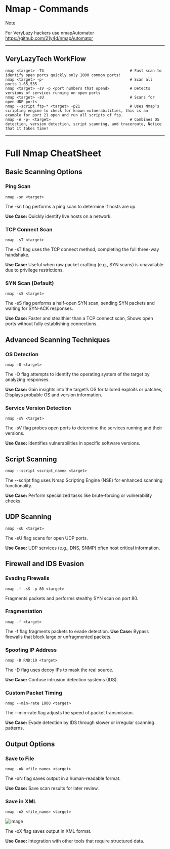 # Nmap - Commands

> [!NOTE]
> For VeryLazy hackers use nmapAutomator
> https://github.com/21y4d/nmapAutomator

---------------------------------------------------------------------

## VeryLazyTech WorkFlow
```
nmap <target> -T4                                      # Fast scan to identify open ports quickly only 1000 common ports!
nmap <target> -p-                                      # Scan all ports 1-65,535
nmap <target> -sV -p <port numbers that opend>         # Detects versions of services running on open ports
nmap <target> -sU                                      # Scans for open UDP ports
nmap --script ftp-* <target> -p21                      # Uses Nmap’s scripting engine to check for known vulnerabilities, this is an example for port 21 open and run all scripts of ftp.
nmap -A -p- <target>                                   # Combines OS detection, version detection, script scanning, and traceroute, Notice that it takes time!
```
------------------------------------------------------------------------

# Full Nmap CheatSheet

## Basic Scanning Options

### Ping Scan

```
nmap -sn <target>
```

The -sn flag performs a ping scan to determine if hosts are up.

**Use Case:** Quickly identify live hosts on a network.


### TCP Connect Scan

```
nmap -sT <target>
```

The -sT flag uses the TCP connect method, completing the full three-way handshake.

**Use Case:** Useful when raw packet crafting (e.g., SYN scans) is unavailable due to privilege restrictions.


### SYN Scan (Default)

```
nmap -sS <target>
```

The -sS flag performs a half-open SYN scan, sending SYN packets and waiting for SYN-ACK responses.

**Use Case:** Faster and stealthier than a TCP connect scan, Shows open ports without fully establishing connections.


## Advanced Scanning Techniques

### OS Detection

```
nmap -O <target>
```

The -O flag attempts to identify the operating system of the target by analyzing responses.

**Use Case:** Gain insights into the target’s OS for tailored exploits or patches, Displays probable OS and version information.


### Service Version Detection

```
nmap -sV <target>
```

The -sV flag probes open ports to determine the services running and their versions.

**Use Case:** Identifies vulnerabilities in specific software versions.


## Script Scanning

```
nmap --script <script_name> <target>
```

The --script flag uses Nmap Scripting Engine (NSE) for enhanced scanning functionality.

**Use Case:** Perform specialized tasks like brute-forcing or vulnerability checks.


## UDP Scanning

```
nmap -sU <target>
```

The -sU flag scans for open UDP ports.

**Use Case:** UDP services (e.g., DNS, SNMP) often host critical information.



## Firewall and IDS Evasion

### Evading Firewalls

```
nmap -f -sS -p 80 <target>
```

Fragments packets and performs stealthy SYN scan on port 80.

### Fragmentation

```
nmap -f <target>
```

The -f flag fragments packets to evade detection.
**Use Case:** Bypass firewalls that block large or unfragmented packets.


### Spoofing IP Address

```
nmap -D RND:10 <target>
```

The -D flag uses decoy IPs to mask the real source.

**Use Case:** Confuse intrusion detection systems (IDS).


### Custom Packet Timing

```
nmap --min-rate 1000 <target>
```

The --min-rate flag adjusts the speed of packet transmission.

**Use Case:** Evade detection by IDS through slower or irregular scanning patterns.


## Output Options

### Save to File

```
nmap -oN <file_name> <target>
```

The -oN flag saves output in a human-readable format.

**Use Case:** Save scan results for later review.


### Save in XML

```
nmap -oX <file_name> <target>
```

![image](https://github.com/user-attachments/assets/58c7feb0-b798-43aa-94b7-9a1c17ff2668)


The -oX flag saves output in XML format.

**Use Case:** Integration with other tools that require structured data.
